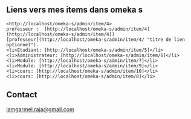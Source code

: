 ## Liens vers mes items dans omeka s

    <http://localhost/omeka-s/admin/item/4>
    professeur :  [http://localhost/omeka-s/admin/item/4](http://localhost/omeka-s/admin/item/4])
    [professeur](http://localhost/omeka-s/admin/item/4/ "titre de lien optionnel").
    <li>Etudiant: [http://localhost/omeka-s/admin/item/5]</li>
    <li>Administrateur: [http://localhost/omeka-s/admin/item/6]</li>  
    <li>Module: [http://localhost/omeka-s/admin/item/7]</li>
    <li>Module: [http://localhost/omeka-s/admin/item/9]</li>    
    <li>cours: [http://localhost/omeka-s/admin/item/10]</li>
    <li>cours: [http://localhost/omeka-s/admin/item/8]</li>   


## Contact
lamgarmel.raja@gmail.com
